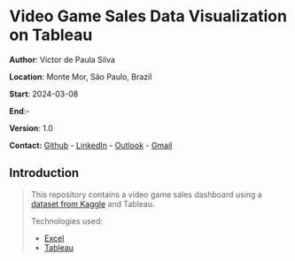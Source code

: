# Video Game Sales Data Visualization on Tableau

**Author**: Victor de Paula Silva

**Location**: Monte Mor, São Paulo, Brazil

**Start**: 2024-03-08

**End**:-

**Version**: 1.0

**Contact:** [Github](https://github.com/victor-de-paula) - [LinkedIn](https://www.linkedin.com/in/victor-de-paula-silva/) - [Outlook](victor.depaula@live.com) - [Gmail](victordepaula24@gmail.com)

## Introduction
> This repository contains a video game sales dashboard using a [dataset from Kaggle](https://www.kaggle.com/datasets/gregorut/videogamesales) and Tableau.
>
> Technologies used:
> - [Excel](https://www.microsoft.com/pt-br/microsoft-365/excel)
> - [Tableau](https://www.tableau.com/pt-br)
